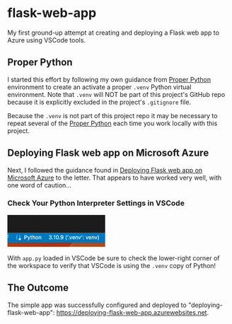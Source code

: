 # flask-web-app

My first ground-up attempt at creating and deploying a Flask web app to Azure using VSCode tools. 

## Proper Python

I started this effort by following my own guidance from [Proper Python](https://blog.summittdweller.com/posts/2022/09/proper-python) environment to create an activate a proper `.venv` Python virtual environment.  Note that `.venv` will NOT be part of this project's GitHub repo because it is explicitly excluded in the project's `.gitignore` file.  

Because the `.venv` is not part of this project repo it may be necessary to repeat several of the [Proper Python](https://blog.summittdweller.com/posts/2022/09/proper-python) each time you work locally with this project.  

## Deploying Flask web app on Microsoft Azure

Next, I followed the guidance found in [Deploying Flask web app on Microsoft Azure](https://medium.datadriveninvestor.com/deploying-flask-web-app-on-microsoft-azure-89cea17e9114) to the letter.  That appears to have worked very well, with one word of caution...  

### Check Your Python Interpreter Settings in VSCode

![Check Your Python Settings](check-python-interpreter-setting.png)  

With `app.py` loaded in VSCode be sure to check the lower-right corner of the workspace to verify that VSCode is using the `.venv` copy of Python!  

## The Outcome

The simple app was successfully configured and deployed to "deploying-flask-web-app": https://deploying-flask-web-app.azurewebsites.net.  
